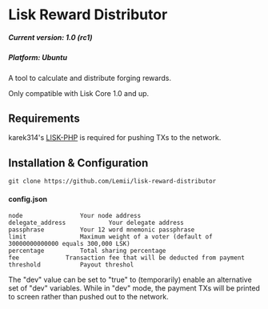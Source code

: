 # Lisk Reward Distributor
##### Current version: 1.0 (rc1)
##### Platform: Ubuntu

A tool to calculate and distribute forging rewards.

Only compatible with Lisk Core 1.0 and up.

## Requirements
karek314's [LISK-PHP](https://github.com/karek314/lisk-php) is required for pushing TXs to the network.

## Installation & Configuration
```git clone https://github.com/Lemii/lisk-reward-distributor```

#### config.json
```
node				Your node address 
delegate_address	        Your delegate address
passphrase			Your 12 word mnemonic passphrase
limit 				Maximum weight of a voter (default of 30000000000000 equals 300,000 LSK)
percentage			Total sharing percentage
fee				Transaction fee that will be deducted from payment
threshold			Payout threshol
```
The "dev" value can be set to "true" to (temporarily) enable an alternative set of "dev" variables. While in "dev" mode, the payment TXs will be printed to screen rather than pushed out to the network.
